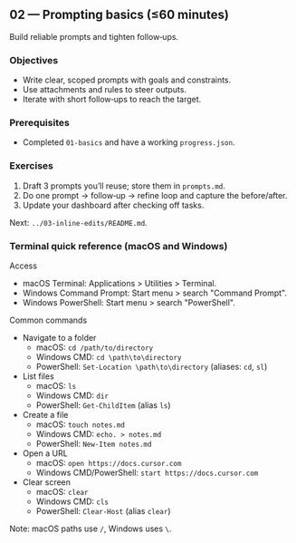 ## 02 — Prompting basics (≤60 minutes)

Build reliable prompts and tighten follow‑ups.

### Objectives
- Write clear, scoped prompts with goals and constraints.
- Use attachments and rules to steer outputs.
- Iterate with short follow‑ups to reach the target.

### Prerequisites
- Completed `01-basics` and have a working `progress.json`.

### Exercises
1. Draft 3 prompts you’ll reuse; store them in `prompts.md`.
2. Do one prompt → follow‑up → refine loop and capture the before/after.
3. Update your dashboard after checking off tasks.

Next: `../03-inline-edits/README.md`.


### Terminal quick reference (macOS and Windows)

Access
- macOS Terminal: Applications > Utilities > Terminal.
- Windows Command Prompt: Start menu > search "Command Prompt".
- Windows PowerShell: Start menu > search "PowerShell".

Common commands
- Navigate to a folder
  - macOS: `cd /path/to/directory`
  - Windows CMD: `cd \path\to\directory`
  - PowerShell: `Set-Location \path\to\directory` (aliases: `cd`, `sl`)
- List files
  - macOS: `ls`
  - Windows CMD: `dir`
  - PowerShell: `Get-ChildItem` (alias `ls`)
- Create a file
  - macOS: `touch notes.md`
  - Windows CMD: `echo. > notes.md`
  - PowerShell: `New-Item notes.md`
- Open a URL
  - macOS: `open https://docs.cursor.com`
  - Windows CMD/PowerShell: `start https://docs.cursor.com`
- Clear screen
  - macOS: `clear`
  - Windows CMD: `cls`
  - PowerShell: `Clear-Host` (alias `clear`)

Note: macOS paths use `/`, Windows uses `\`.

